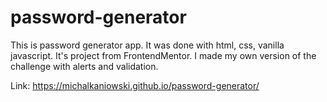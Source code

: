 # password-generator

This is password generator app. It was done with html, css, vanilla javascript. It's project from FrontendMentor. I made my own version of the challenge with alerts and validation.

Link: https://michalkaniowski.github.io/password-generator/
